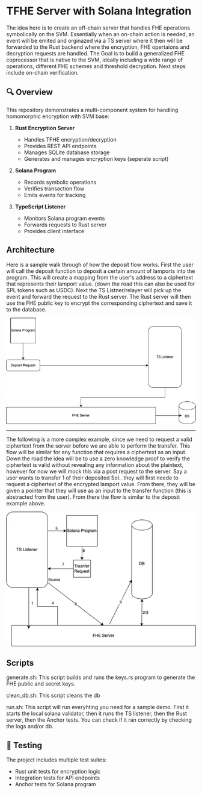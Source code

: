 # TFHE Server with Solana Integration

The idea here is to create an off-chain server that handles FHE operations symbolically on the SVM. Essentially when an on-chain action is needed, an event will be emited and orginazed via a TS server where it then will be forwarded to the Rust backend where the encryption, FHE opertaions and decryption requests are handled. The Goal is to build a generalized FHE coprocessor that is native to the SVM, ideally including a wide range of operations, different FHE schemes and threshold decryption. Next steps include on-chain verification. 

## 🔍 Overview

This repository demonstrates a multi-component system for handling homomorphic encryption with SVM base:

1. **Rust Encryption Server**
   - Handles TFHE encryption/decryption
   - Provides REST API endpoints
   - Manages SQLite database storage
   - Generates and manages encryption keys (seperate script)

2. **Solana Program**
   - Records symbolic operations
   - Verifies transaction flow
   - Emits events for tracking

3. **TypeScript Listener**
   - Monitors Solana program events
   - Forwards requests to Rust server
   - Provides client interface

## Architecture 

Here is a sample walk through of how the deposit flow works. First the user will call the deposit function to deposit a certain amount of lamports into the program. This will create a mapping from the user's address to a ciphertext that represents their lamport value. (down the road this can also be used for SPL tokens such as USDC). Next the TS Listner/relayer will pick up the event and forward the request to the Rust server. The Rust server will then use the FHE public key to encrypt the corresponding ciphertext and save it to the database. 
<div align="center">
  <img src="images/naughty.png" alt="Architecture Diagram" width="800"/>
</div>

---

The following is a more complex example, since we need to request a valid ciphertext from the server before we are able to perform the transfer. This flow will be similar for any function that requires a ciphertext as an input. Down the road the idea will be to use a zero knowledge proof to verify the ciphertext is valid without revealing any information about the plaintext, however for now we will mock this via a post request to the server. Say a user wants to transfer 1 of their deposited Sol.. they will first neede to request a ciphertext of the encrypted lamport value. From there, they will be given a pointer that they will use as an input to the transfer function (this is abstracted from the user). From there the flow is similar to the deposit example above. 

<div align="center">
  <img src="images/transfer.png" alt="Architecture Diagram" width="800"/>
</div>

## Scripts

generate.sh: This script builds and runs the keys.rs program to generate the FHE public and secret keys.

clean_db.sh: This script cleans the db

run.sh: This script will run everyhting you need for a sample demo. First it starts the local solana validator, then it runs the TS listener, then the Rust server, then the Anchor tests. You can check if it ran correctly by checking the logs and/or db. 

## 🧪 Testing

The project includes multiple test suites: 
- Rust unit tests for encryption logic
- Integration tests for API endpoints
- Anchor tests for Solana program
